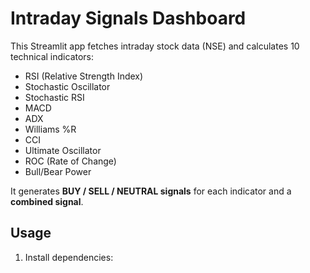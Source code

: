 # Intraday Signals Dashboard

This Streamlit app fetches intraday stock data (NSE) and calculates 10 technical indicators:

- RSI (Relative Strength Index)
- Stochastic Oscillator
- Stochastic RSI
- MACD
- ADX
- Williams %R
- CCI
- Ultimate Oscillator
- ROC (Rate of Change)
- Bull/Bear Power

It generates **BUY / SELL / NEUTRAL signals** for each indicator and a **combined signal**.

## Usage

1. Install dependencies:
   
